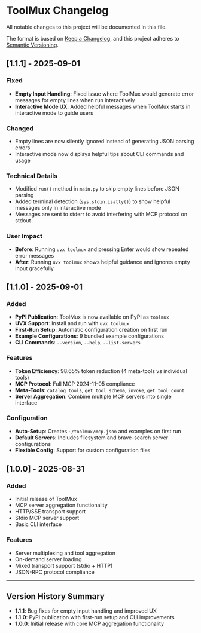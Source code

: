 # ToolMux Changelog

All notable changes to this project will be documented in this file.

The format is based on [Keep a Changelog](https://keepachangelog.com/en/1.0.0/),
and this project adheres to [Semantic Versioning](https://semver.org/spec/v2.0.0.html).

## [1.1.1] - 2025-09-01

### Fixed
- **Empty Input Handling**: Fixed issue where ToolMux would generate error messages for empty lines when run interactively
- **Interactive Mode UX**: Added helpful messages when ToolMux starts in interactive mode to guide users

### Changed
- Empty lines are now silently ignored instead of generating JSON parsing errors
- Interactive mode now displays helpful tips about CLI commands and usage

### Technical Details
- Modified `run()` method in `main.py` to skip empty lines before JSON parsing
- Added terminal detection (`sys.stdin.isatty()`) to show helpful messages only in interactive mode
- Messages are sent to stderr to avoid interfering with MCP protocol on stdout

### User Impact
- **Before**: Running `uvx toolmux` and pressing Enter would show repeated error messages
- **After**: Running `uvx toolmux` shows helpful guidance and ignores empty input gracefully

## [1.1.0] - 2025-09-01

### Added
- **PyPI Publication**: ToolMux is now available on PyPI as `toolmux`
- **UVX Support**: Install and run with `uvx toolmux`
- **First-Run Setup**: Automatic configuration creation on first run
- **Example Configurations**: 9 bundled example configurations
- **CLI Commands**: `--version`, `--help`, `--list-servers`

### Features
- **Token Efficiency**: 98.65% token reduction (4 meta-tools vs individual tools)
- **MCP Protocol**: Full MCP 2024-11-05 compliance
- **Meta-Tools**: `catalog_tools`, `get_tool_schema`, `invoke`, `get_tool_count`
- **Server Aggregation**: Combine multiple MCP servers into single interface

### Configuration
- **Auto-Setup**: Creates `~/toolmux/mcp.json` and examples on first run
- **Default Servers**: Includes filesystem and brave-search server configurations
- **Flexible Config**: Support for custom configuration files

## [1.0.0] - 2025-08-31

### Added
- Initial release of ToolMux
- MCP server aggregation functionality
- HTTP/SSE transport support
- Stdio MCP server support
- Basic CLI interface

### Features
- Server multiplexing and tool aggregation
- On-demand server loading
- Mixed transport support (stdio + HTTP)
- JSON-RPC protocol compliance

---

## Version History Summary

- **1.1.1**: Bug fixes for empty input handling and improved UX
- **1.1.0**: PyPI publication with first-run setup and CLI improvements  
- **1.0.0**: Initial release with core MCP aggregation functionality